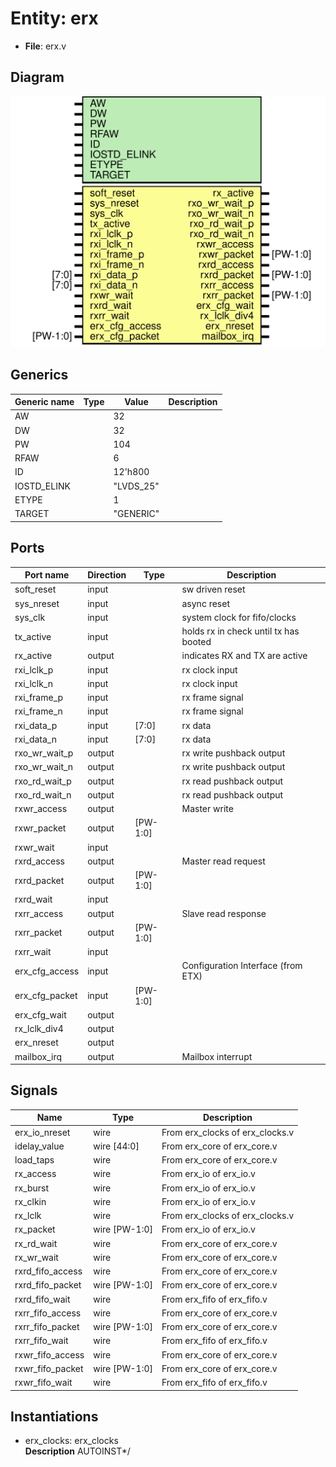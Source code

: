# Entity: erx

- **File**: erx.v
## Diagram

![Diagram](erx.svg "Diagram")
## Generics

| Generic name | Type | Value     | Description |
| ------------ | ---- | --------- | ----------- |
| AW           |      | 32        |             |
| DW           |      | 32        |             |
| PW           |      | 104       |             |
| RFAW         |      | 6         |             |
| ID           |      | 12'h800   |             |
| IOSTD_ELINK  |      | "LVDS_25" |             |
| ETYPE        |      | 1         |             |
| TARGET       |      | "GENERIC" |             |
## Ports

| Port name      | Direction | Type     | Description                           |
| -------------- | --------- | -------- | ------------------------------------- |
| soft_reset     | input     |          | sw driven reset                       |
| sys_nreset     | input     |          | async reset                           |
| sys_clk        | input     |          | system clock for fifo/clocks          |
| tx_active      | input     |          | holds rx in check until tx has booted |
| rx_active      | output    |          | indicates RX and TX are active        |
| rxi_lclk_p     | input     |          | rx clock input                        |
|    rxi_lclk_n  | input     |          | rx clock input                        |
| rxi_frame_p    | input     |          | rx frame signal                       |
|   rxi_frame_n  | input     |          | rx frame signal                       |
| rxi_data_p     | input     | [7:0]    | rx data                               |
|    rxi_data_n  | input     | [7:0]    | rx data                               |
| rxo_wr_wait_p  | output    |          | rx write pushback output              |
| rxo_wr_wait_n  | output    |          | rx write pushback output              |
| rxo_rd_wait_p  | output    |          | rx read pushback output               |
| rxo_rd_wait_n  | output    |          | rx read pushback output               |
| rxwr_access    | output    |          | Master write                          |
| rxwr_packet    | output    | [PW-1:0] |                                       |
| rxwr_wait      | input     |          |                                       |
| rxrd_access    | output    |          | Master read request                   |
| rxrd_packet    | output    | [PW-1:0] |                                       |
| rxrd_wait      | input     |          |                                       |
| rxrr_access    | output    |          | Slave read response                   |
| rxrr_packet    | output    | [PW-1:0] |                                       |
| rxrr_wait      | input     |          |                                       |
| erx_cfg_access | input     |          | Configuration Interface (from ETX)    |
| erx_cfg_packet | input     | [PW-1:0] |                                       |
| erx_cfg_wait   | output    |          |                                       |
| rx_lclk_div4   | output    |          |                                       |
| erx_nreset     | output    |          |                                       |
| mailbox_irq    | output    |          | Mailbox interrupt                     |
## Signals

| Name             | Type          | Description                      |
| ---------------- | ------------- | -------------------------------- |
| erx_io_nreset    | wire          | From erx_clocks of erx_clocks.v  |
| idelay_value     | wire [44:0]   | From erx_core of erx_core.v      |
| load_taps        | wire          | From erx_core of erx_core.v      |
| rx_access        | wire          | From erx_io of erx_io.v          |
| rx_burst         | wire          | From erx_io of erx_io.v          |
| rx_clkin         | wire          | From erx_io of erx_io.v          |
| rx_lclk          | wire          | From erx_clocks of erx_clocks.v  |
| rx_packet        | wire [PW-1:0] | From erx_io of erx_io.v          |
| rx_rd_wait       | wire          | From erx_core of erx_core.v      |
| rx_wr_wait       | wire          | From erx_core of erx_core.v      |
| rxrd_fifo_access | wire          | From erx_core of erx_core.v      |
| rxrd_fifo_packet | wire [PW-1:0] | From erx_core of erx_core.v      |
| rxrd_fifo_wait   | wire          | From erx_fifo of erx_fifo.v      |
| rxrr_fifo_access | wire          | From erx_core of erx_core.v      |
| rxrr_fifo_packet | wire [PW-1:0] | From erx_core of erx_core.v      |
| rxrr_fifo_wait   | wire          | From erx_fifo of erx_fifo.v      |
| rxwr_fifo_access | wire          | From erx_core of erx_core.v      |
| rxwr_fifo_packet | wire [PW-1:0] | From erx_core of erx_core.v      |
| rxwr_fifo_wait   | wire          | From erx_fifo of erx_fifo.v      |
## Instantiations

- erx_clocks: erx_clocks
</br>**Description**
AUTOINST*/

